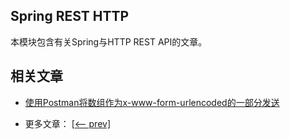 ## Spring REST HTTP

本模块包含有关Spring与HTTP REST API的文章。

## 相关文章

+ [使用Postman将数组作为x-www-form-urlencoded的一部分发送](http://tu-yucheng.github.io/springweb/2023/05/19/java-postman-send-array.html)

- 更多文章： [[<-- prev]](../spring-rest-http-2/README.md)